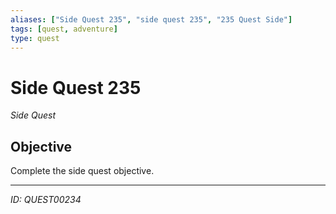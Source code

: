 ```yaml
---
aliases: ["Side Quest 235", "side quest 235", "235 Quest Side"]
tags: [quest, adventure]
type: quest
---
```


# Side Quest 235

*Side Quest*

## Objective
Complete the side quest objective.

---
*ID: QUEST00234*